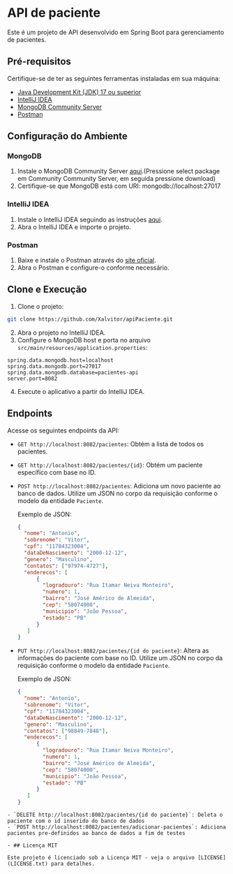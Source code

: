# API de paciente

Este é um projeto de API desenvolvido em Spring Boot para gerenciamento de pacientes.

## Pré-requisitos

Certifique-se de ter as seguintes ferramentas instaladas em sua máquina:

- [Java Development Kit (JDK) 17 ou superior](https://www.oracle.com/java/technologies/javase-downloads.html)
- [IntelliJ IDEA](https://www.jetbrains.com/idea/download/)
- [MongoDB Community Server](https://www.mongodb.com/try/download/community)
- [Postman](https://www.postman.com/downloads/)

## Configuração do Ambiente

### MongoDB

1. Instale o MongoDB Community Server [aqui](https://www.mongodb.com/try/download/community).(Pressione select package em Community Community Server, em seguida pressione download)
2. Certifique-se que MongoDB está com URI: mongodb://localhost:27017

### IntelliJ IDEA

1. Instale o IntelliJ IDEA seguindo as instruções [aqui](https://www.jetbrains.com/idea/download/).
2. Abra o IntelliJ IDEA e importe o projeto.

### Postman

1. Baixe e instale o Postman através do [site oficial](https://www.postman.com/downloads/).
2. Abra o Postman e configure-o conforme necessário.

## Clone e Execução

1. Clone o projeto:

```bash
git clone https://github.com/Xalvitor/apiPaciente.git
```

2. Abra o projeto no IntelliJ IDEA.
3. Configure o MongoDB host e porta no arquivo `src/main/resources/application.properties`:

```properties
spring.data.mongodb.host=localhost
spring.data.mongodb.port=27017
spring.data.mongodb.database=pacientes-api
server.port=8082
```

4. Execute o aplicativo a partir do IntelliJ IDEA.

## Endpoints

Acesse os seguintes endpoints da API:

- `GET http://localhost:8082/pacientes`: Obtém a lista de todos os pacientes.
- `GET http://localhost:8082/pacientes/{id}`: Obtém um paciente específico com base no ID.
- `POST http://localhost:8082/pacientes`: Adiciona um novo paciente ao banco de dados. Utilize um JSON no corpo da requisição conforme o modelo da entidade `Paciente`.

  Exemplo de JSON:

  ```json
  { 
    "nome": "Antonio",
    "sobrenome": "Vitor",
    "cpf": "11784323004",
    "dataDeNascimento": "2000-12-12",
    "genero": "Masculino",
    "contatos": ["97974-4727"],
    "enderecos": [
        {
          "logradouro": "Rua Itamar Neiva Monteiro",
          "numero": 1,
          "bairro": "José Américo de Almeida",
          "cep": "58074000",
          "municipio": "João Pessoa",
          "estado": "PB"
        }
     ]
  }
  ```
- `PUT http://localhost:8082/pacientes/{id do paciente}`: Altera as informações do paciente com base no ID. Utilize um JSON no corpo da requisição conforme o modelo da entidade `Paciente`.

  Exemplo de JSON:
  ```json
  { 
    "nome": "Antonio",
    "sobrenome": "Vitor",
    "cpf": "11784323004",
    "dataDeNascimento": "2000-12-12",
    "genero": "Masculino",
    "contatos": ["98849-7848"],
    "enderecos": [
        {
          "logradouro": "Rua Itamar Neiva Monteiro",
          "numero": 1,
          "bairro": "José Américo de Almeida",
          "cep": "58074000",
          "municipio": "João Pessoa",
          "estado": "PB"
        }
     ]
  }
```
- `DELETE http://localhost:8082/pacientes/{id do paciente}`: Deleta o paciente com o id inserido do banco de dados
- `POST http://localhost:8082/pacientes/adicionar-pacientes`: Adiciona pacientes pre-definidos ao banco de dados a fim de testes

- ## Licença MIT

Este projeto é licenciado sob a Licença MIT - veja o arquivo [LICENSE](LICENSE.txt) para detalhes.
